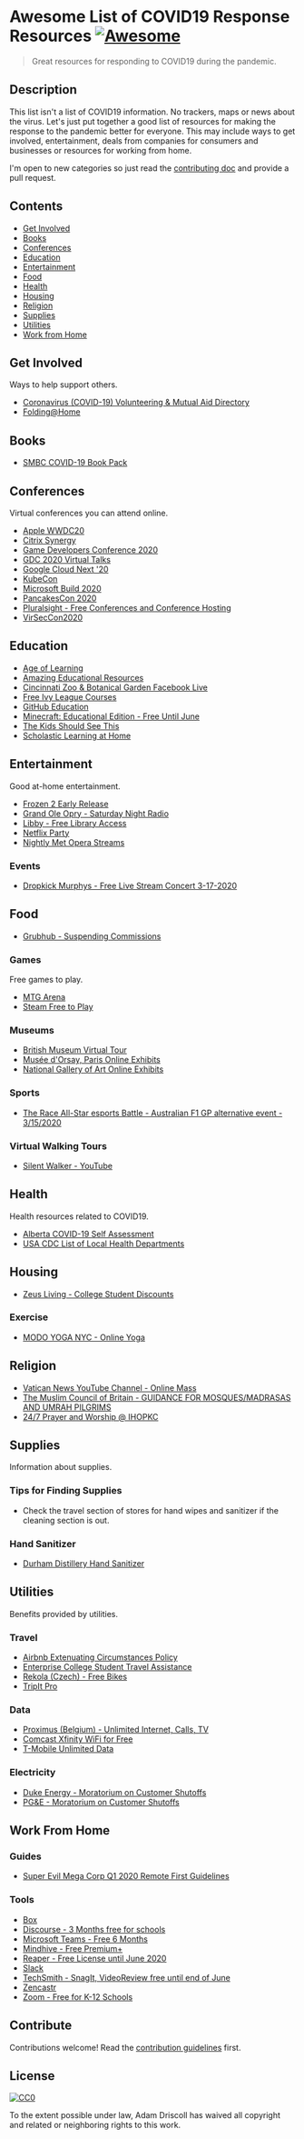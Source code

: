 # Awesome List of COVID19 Response Resources [![Awesome](https://awesome.re/badge.svg)](https://awesome.re)

> Great resources for responding to COVID19 during the pandemic. 

## Description

This list isn't a list of COVID19 information. No trackers, maps or news about the virus. Let's just put together a good list of resources for making the response to the pandemic better for everyone.  This may include ways to get involved, entertainment, deals from companies for consumers and businesses or resources for working from home. 

I'm open to new categories so just read the [contributing doc](contributing.md) and provide a pull request. 

## Contents

- [Get Involved](#get-involved)
- [Books](#books)
- [Conferences](#conferences)
- [Education](#education)
- [Entertainment](#entertainment)
- [Food](#food)
- [Health](#health)
- [Housing](#housing)
- [Religion](#religion)
- [Supplies](#supplies)
- [Utilities](#utilities)
- [Work from Home](#work-from-home)

## Get Involved

Ways to help support others. 

- [Coronavirus (COVID-19) Volunteering & Mutual Aid Directory](https://www.coronavolunteer.org/)
- [Folding@Home](https://github.com/FoldingAtHome/coronavirus)

## Books

- [SMBC COVID-19 Book Pack](https://www.smbc-comics.com/covid/)

## Conferences

Virtual conferences you can attend online. 

- [Apple WWDC20](https://developer.apple.com/wwdc20/)
- [Citrix Synergy](https://www.citrix.com/blogs/2020/03/17/update-on-citrix-synergy-2020/)
- [Game Developers Conference 2020](https://gdconf.com/news/game-developers-conference-2020-announces-virtual-awards-and-talk-schedule)
- [GDC 2020 Virtual Talks](https://www.twitch.tv/GDC)
- [Google Cloud Next '20](https://cloud.withgoogle.com/next/sf)
- [KubeCon](https://events.linuxfoundation.org/kubecon-cloudnativecon-europe/)
- [Microsoft Build 2020](https://www.microsoft.com/en-us/build)
- [PancakesCon 2020](https://tisiphone.net/2020/03/15/pancakescon-2020-quarantine-edition/)
- [Pluralsight - Free Conferences and Conference Hosting](https://learn.pluralsight.com/conference-offers/2020/conferences)
- [VirSecCon2020](https://virseccon.com/)

## Education 

- [Age of Learning](https://thejournal.com/articles/2020/03/12/age-of-learning-offers-free-access-for-elementary-schools-affected-by-coronavirus.aspx)
- [Amazing Educational Resources](http://www.amazingeducationalresources.com/)
- [Cincinnati Zoo & Botanical Garden Facebook Live](https://www.facebook.com/cincinnatizoo/posts/10158043843010479?hc_location=ufi)
- [Free Ivy League Courses](https://www.freecodecamp.org/news/ivy-league-free-online-courses-a0d7ae675869/?fbclid=IwAR2cV8gDyCjQQDdAyo-PsT8Xu9dNmeBHTqj2a7fBpC2weUsWF69dy9ylur4) 
- [GitHub Education](https://education.github.com/benefits)
- [Minecraft: Educational Edition - Free Until June](https://education.minecraft.net/blog/microsoft-extends-access-to-minecraft-education-edition-and-resources-to-support-remote-learning)
- [The Kids Should See This](https://thekidshouldseethis.com/)
- [Scholastic Learning at Home](https://classroommagazines.scholastic.com/support/learnathome.html)

## Entertainment

Good at-home entertainment. 

- [Frozen 2 Early Release](https://movies.disney.com/watch-at-home)
- [Grand Ole Opry - Saturday Night Radio](https://www.opry.com/covid19/?2020-03-14-1140)
- [Libby - Free Library Access](https://apps.apple.com/app/id1076402606?fbclid=IwAR1KghNvPWqreuKvjJwg2xN0POCxRxkp019YtzTGsACRXAO_mEp-5rOTYBo)
- [Netflix Party](https://www.netflixparty.com/)
- [Nightly Met Opera Streams](https://www.metopera.org/about/press-releases/met-to-launch-nightly-met-opera-streams-a-free-series-of-encore-live-in-hd-presentations-streamed-on-the-company-website-during-the-coronavirus-closure/)

### Events

- [Dropkick Murphys - Free Live Stream Concert 3-17-2020](http://www.dropkickmurphys.com/2020/03/14/streaming-up-from-boston-free-st-patricks-day-live-stream/)

## Food

- [Grubhub - Suspending Commissions](https://media.grubhub.com/media/press-releases/press-release-details/2020/Grubhub-and-Major-Cities-Across-the-US-Launch-Economic-Relief-Effort-up-to-100-Million-for-Independent-Restaurants-and-Delivery-Partners-Impacted-by-COVID-19/default.aspx)

### Games 

Free games to play. 

- [MTG Arena](https://magic.wizards.com/en/mtgarena)
- [Steam Free to Play](https://store.steampowered.com/genre/Free%20to%20Play/)

### Museums

- [British Museum Virtual Tour](https://britishmuseum.withgoogle.com/)
- [Musée d'Orsay, Paris Online Exhibits](https://artsandculture.google.com/partner/musee-dorsay-paris?hl=en)
- [National Gallery of Art Online Exhibits](https://artsandculture.google.com/partner/national-gallery-of-art-washington-dc?hl=en)

### Sports

- [The Race All-Star esports Battle - Australian F1 GP alternative event - 3/15/2020](https://www.youtube.com/watch?v=Hpq9oMLTc-k)

### Virtual Walking Tours

- [Silent Walker - YouTube](https://www.youtube.com/channel/UCqd3PhBFMN4StMCJKh6Waww)

## Health

Health resources related to COVID19. 

- [Alberta COVID-19 Self Assessment](https://myhealth.alberta.ca/journey/covid-19/Pages/COVID-Self-Assessment.aspx?fbclid=IwAR0axU0zsL2k8XTySooWoNSs0O_u6DnTNqpQYMoc4bD2oeCpj_UDHvksfZ4)
- [USA CDC List of Local Health Departments](https://www.cdc.gov/publichealthgateway/healthdirectories/healthdepartments.html)

## Housing 

- [Zeus Living - College Student Discounts](https://zeusliving.com/cities/university-2020)

### Exercise 

- [MODO YOGA NYC - Online Yoga](https://modoyoga.com/nyc/)

## Religion 

- [Vatican News YouTube Channel - Online Mass](https://www.youtube.com/channel/UC7E-LYc1wivk33iyt5bR5zQ)
- [The Muslim Council of Britain - GUIDANCE FOR MOSQUES/MADRASAS AND UMRAH PILGRIMS](https://mcb.org.uk/mcb-updates/coronavirus-guidance-for-mosques-and-madrassas/)
- [24/7 Prayer and Worship @ IHOPKC](https://www.ihopkc.org/prayerroom/)

## Supplies

Information about supplies.

### Tips for Finding Supplies

- Check the travel section of stores for hand wipes and sanitizer if the cleaning section is out.

### Hand Sanitizer

- [Durham Distillery Hand Sanitizer](https://durhamdistillery.com/pages/covid-19-sanitizing-solution-donation-program)

## Utilities

Benefits provided by utilities. 

### Travel

- [Airbnb Extenuating Circumstances Policy](https://news.airbnb.com/extenuating-circumstances-policy-activated-around-the-world/)
- [Enterprise College Student Travel Assistance](https://www.enterprise.com/en/car-rental/deals/young-driver.html)
- [Rekola (Czech) - Free Bikes](https://www.rekola.cz/)
- [TripIt Pro](https://www.tripit.com/web/covid-19-update)

### Data

- [Proximus (Belgium) - Unlimited Internet, Calls, TV](https://www.proximus.be/en/id_b_cr_proximus_helps/personal/blog/news/be-the-first-to-know/proximus-helps.html)
- [Comcast Xfinity WiFi for Free](https://corporate.comcast.com/covid-19)
- [T-Mobile Unlimited Data](https://www.t-mobile.com/news/t-mobile-update-on-covid-19-response)

### Electricity

- [Duke Energy - Moratorium on Customer Shutoffs](https://twitter.com/DukeEnergy/status/1238529972043743233?s=20)
- [PG&E - Moratorium on Customer Shutoffs](https://www.pge.com/en/about/newsroom/newsdetails/index.page?title=20200312_pges_pandemic_response_includes_precautionary_health_and_safety_actions_moratorium_on_customer_shutoffs_for_nonpayment)

## Work From Home 

### Guides

- [Super Evil Mega Corp Q1 2020 Remote First Guidelines](https://www.superevilmegacorp.com/blog/2020/3/4/sharing-our-remote-first-processes-tools-and-guidelines-for-fellow-corona-dodgers)

### Tools

- [Box](https://blog.box.com/box-response-covid-19)
- [Discourse - 3 Months free for schools](https://twitter.com/discourse/status/1239661198317989889?s=20)
- [Microsoft Teams - Free 6 Months](https://www.pcworld.com/article/3530374/microsofts-solution-for-covid-19-is-a-free-teams-subscription-for-six-months.html)
- [Mindhive - Free Premium+](https://blog.mindhive.org/mindhive-is-offering-free-premium-during-covid-19-pandemic)
- [Reaper - Free License until June 2020](https://www.reaper.fm/)
- [Slack](https://slackhq.com/business-continuity-plan-covid-19)
- [TechSmith - SnagIt, VideoReview free until end of June](https://discover.techsmith.com/remote-techsmith)
- [Zencastr](http://blog.zencastr.com/blog/2020/3/17/corona-virus-response-were-lifting-limits-for-hobbyist-users)
- [Zoom - Free for K-12 Schools](https://blog.zoom.us/wordpress/2020/03/13/how-to-use-zoom-for-online-learning/)


## Contribute

Contributions welcome! Read the [contribution guidelines](contributing.md) first.

## License

[![CC0](https://mirrors.creativecommons.org/presskit/buttons/88x31/svg/cc-zero.svg)](https://creativecommons.org/publicdomain/zero/1.0)

To the extent possible under law, Adam Driscoll has waived all copyright and
related or neighboring rights to this work.
